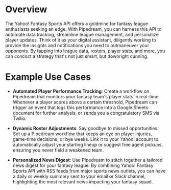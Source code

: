 # Overview

The Yahoo! Fantasy Sports API offers a goldmine for fantasy league enthusiasts seeking an edge. With Pipedream, you can harness this API to automate data tracking, streamline league management, and personalize player updates. Think of it as your digital assistant, diligently working to provide the insights and notifications you need to outmaneuver your opponents. By tapping into league data, rosters, player stats, and more, you can concoct a strategy that's not just smart, but downright cunning.

# Example Use Cases

- **Automated Player Performance Tracking**: Create a workflow on Pipedream that monitors your fantasy team's player stats in real-time. Whenever a player scores above a certain threshold, Pipedream can trigger an event that logs this performance into a Google Sheets document for further analysis, or sends you a congratulatory SMS via Twilio.

- **Dynamic Roster Adjustments**: Say goodbye to missed opportunities. Set up a Pipedream workflow that keeps an eye on player injuries, game-time decisions, or bye weeks. Link it to your Yahoo! account to automatically adjust your starting lineup or suggest free agent pickups, ensuring you never field a weakened team.

- **Personalized News Digest**: Use Pipedream to stitch together a tailored news digest for your fantasy league. By combining Yahoo! Fantasy Sports API with RSS feeds from major sports news outlets, you can have a daily or weekly summary sent to your email or Slack channel, highlighting the most relevant news impacting your fantasy squad.
